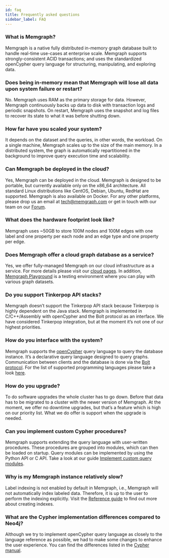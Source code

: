 ```yaml
---
id: faq
title: Frequently asked questions
sidebar_label: FAQ
---
```


### What is Memgraph?

Memgraph is a native fully distributed in-memory graph database built to handle
real-time use-cases at enterprise scale. Memgraph supports strongly-consistent
ACID transactions; and uses the standardized openCypher query language for
structuring, manipulating, and exploring data.

### Does being in-memory mean that Memgraph will lose all data upon system failure or restart?

No. Memgraph uses RAM as the primary storage for data. However, Memgraph
continuously backs up data to disk with transaction logs and periodic
snapshots. On restart, Memgraph uses the snapshot and log files to recover its
state to what it was before shutting down.

### How far have you scaled your system?

It depends on the dataset and the queries, in other words, the workload. On a
single machine, Memgraph scales up to the size of the main memory. In a
distributed system, the graph is automatically repartitioned in the background
to improve query execution time and scalability.

### Can Memgraph be deployed in the cloud?

Yes, Memgraph can be deployed in the cloud. Memgraph is designed to be
portable, but currently available only on the x86_64 architecture. All standard
Linux distributions like CentOS, Debian, Ubuntu, RedHat are supported. Memgraph
is also available on Docker. For any other platforms, please drop us an email
at [tech@memgraph.com](mailto:tech@memgraph.com) or get in touch with our team
on our [Forum](https://discourse.memgraph.com/).

### What does the hardware footprint look like?

Memgraph uses ~50GB to store 100M nodes and 100M edges with one label and one
property per each node and an edge type and one property per edge.

### Does Memgraph offer a cloud graph database as a service?

Yes, we offer fully-managed Memgraph on our cloud infrastructure as a service.
For more details please visit our [cloud pages](https://cloud.memgraph.com/).
In addition, [Memgraph Playground](https://playground.memgraph.com/) is a
testing environment where you can play with various graph datasets.

### Do you support Tinkerpop API stacks?

Memgraph doesn’t support the Tinkerpop API stack because Tinkerpop is highly
dependent on the Java stack. Memgraph is implemented in C/C++/Assembly with
openCypher and the Bolt protocol as an interface. We have considered Tinkerpop
integration, but at the moment it’s not one of our highest priorities.

### How do you interface with the system?

Memgraph supports the [openCypher](http://www.opencypher.org) query language to
query the database instance. It’s a declarative query language designed to
query graphs. Communication between clients and the database is done via the
[Bolt protocol](https://boltprotocol.org). For the list of supported
programming languages please take a look
[here](/memgraph/getting-started/connecting-applications).

### How do you upgrade?

To do software upgrades the whole cluster has to go down. Before that data has
to be migrated to a cluster with the newer version of Memgraph. At the moment,
we offer no downtime upgrades, but that’s a feature which is high on our
priority list. What we do offer is support when the upgrade is needed.

### Can you implement custom Cypher procedures?

Memgraph supports extending the query language with user-written procedures.
These procedures are grouped into modules, which can then be loaded on startup.
Query modules can be implemented by using the Python API or C API.
Take a look at our guide [Implement custom query modules](/memgraph/database-functionalities/query-modules/implement-query-modules).

### Why is my Memgraph instance relatively slow?

Label indexing is not enabled by default in Memgraph, i.e., Memgraph will not
automatically index labeled data. Therefore, it is up to the user to perform the
indexing explicitly. Visit the [Reference guide](/memgraph/reference-guide/indexing)
to find out more about creating indexes.

### What are the Cypher implementation differences compared to Neo4j?

Although we try to implement openCypher query language as closely to the
language reference as possible, we had to make some changes to enhance the
user experience. You can find the differences listed in the [Cypher manual](/cypher-manual/differences).